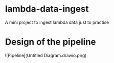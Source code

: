 # lambda-data-ingest
A mini project to ingest lambda data just to practise

# Design of the pipeline


![Pipeline](Untitled Diagram.drawio.png)
